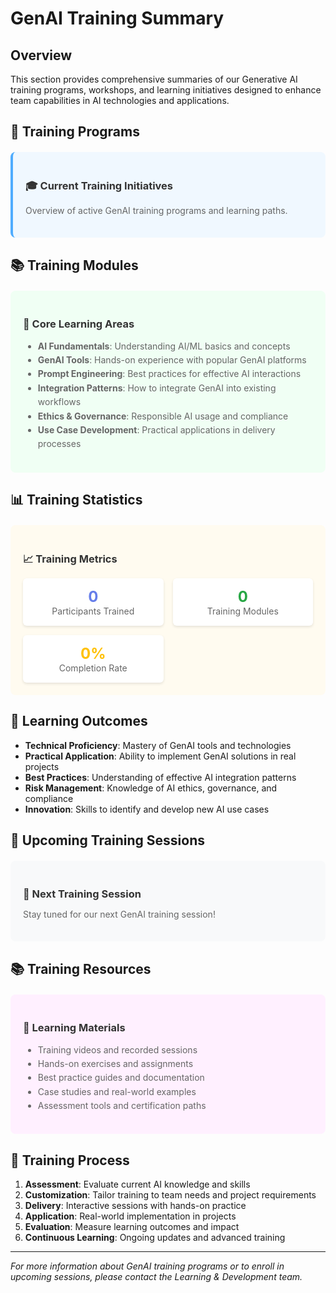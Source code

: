 # GenAI Training Summary

## Overview

This section provides comprehensive summaries of our Generative AI training programs, workshops, and learning initiatives designed to enhance team capabilities in AI technologies and applications.

## 🤖 Training Programs

<div style="background: #f0f8ff; padding: 20px; border-radius: 8px; border-left: 4px solid #4facfe; margin: 20px 0;">
    <h3 style="color: #333; margin-bottom: 15px;">🎓 Current Training Initiatives</h3>
    <p style="color: #666; margin-bottom: 15px;">Overview of active GenAI training programs and learning paths.</p>
</div>

## 📚 Training Modules

<div style="background: #f0fff4; padding: 20px; border-radius: 8px; margin: 20px 0;">
    <h3 style="color: #333; margin-bottom: 15px;">📖 Core Learning Areas</h3>
    <ul style="color: #666; line-height: 1.6;">
        <li><strong>AI Fundamentals</strong>: Understanding AI/ML basics and concepts</li>
        <li><strong>GenAI Tools</strong>: Hands-on experience with popular GenAI platforms</li>
        <li><strong>Prompt Engineering</strong>: Best practices for effective AI interactions</li>
        <li><strong>Integration Patterns</strong>: How to integrate GenAI into existing workflows</li>
        <li><strong>Ethics & Governance</strong>: Responsible AI usage and compliance</li>
        <li><strong>Use Case Development</strong>: Practical applications in delivery processes</li>
    </ul>
</div>

## 📊 Training Statistics

<div style="background: #fffbf0; padding: 20px; border-radius: 8px; margin: 20px 0;">
    <h3 style="color: #333; margin-bottom: 15px;">📈 Training Metrics</h3>
    <div style="display: grid; grid-template-columns: repeat(auto-fit, minmax(150px, 1fr)); gap: 15px; margin-top: 15px;">
        <div style="text-align: center; padding: 15px; background: white; border-radius: 6px; box-shadow: 0 2px 4px rgba(0,0,0,0.1);">
            <div style="font-size: 24px; font-weight: bold; color: #667eea;">0</div>
            <div style="font-size: 14px; color: #666;">Participants Trained</div>
        </div>
        <div style="text-align: center; padding: 15px; background: white; border-radius: 6px; box-shadow: 0 2px 4px rgba(0,0,0,0.1);">
            <div style="font-size: 24px; font-weight: bold; color: #28a745;">0</div>
            <div style="font-size: 14px; color: #666;">Training Modules</div>
        </div>
        <div style="text-align: center; padding: 15px; background: white; border-radius: 6px; box-shadow: 0 2px 4px rgba(0,0,0,0.1);">
            <div style="font-size: 24px; font-weight: bold; color: #ffc107;">0%</div>
            <div style="font-size: 14px; color: #666;">Completion Rate</div>
        </div>
    </div>
</div>

## 🎯 Learning Outcomes

- **Technical Proficiency**: Mastery of GenAI tools and technologies
- **Practical Application**: Ability to implement GenAI solutions in real projects
- **Best Practices**: Understanding of effective AI integration patterns
- **Risk Management**: Knowledge of AI ethics, governance, and compliance
- **Innovation**: Skills to identify and develop new AI use cases

## 📅 Upcoming Training Sessions

<div style="background: #f8f9fa; padding: 20px; border-radius: 8px; margin: 20px 0;">
    <h3 style="color: #333; margin-bottom: 10px;">📅 Next Training Session</h3>
    <p style="color: #666; margin-bottom: 15px;">Stay tuned for our next GenAI training session!</p>
</div>

## 📚 Training Resources

<div style="background: #fff0ff; padding: 20px; border-radius: 8px; margin: 20px 0;">
    <h3 style="color: #333; margin-bottom: 15px;">📖 Learning Materials</h3>
    <ul style="color: #666; line-height: 1.6;">
        <li>Training videos and recorded sessions</li>
        <li>Hands-on exercises and assignments</li>
        <li>Best practice guides and documentation</li>
        <li>Case studies and real-world examples</li>
        <li>Assessment tools and certification paths</li>
    </ul>
</div>

## 🔄 Training Process

1. **Assessment**: Evaluate current AI knowledge and skills
2. **Customization**: Tailor training to team needs and project requirements
3. **Delivery**: Interactive sessions with hands-on practice
4. **Application**: Real-world implementation in projects
5. **Evaluation**: Measure learning outcomes and impact
6. **Continuous Learning**: Ongoing updates and advanced training

---

*For more information about GenAI training programs or to enroll in upcoming sessions, please contact the Learning & Development team.*
